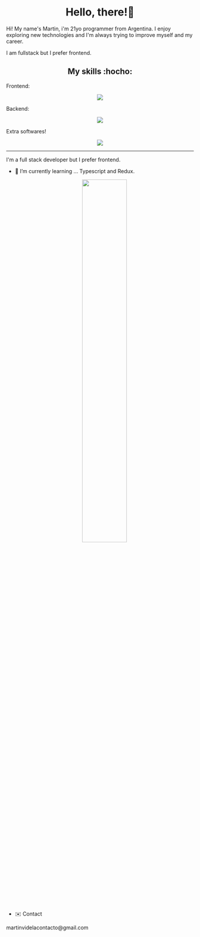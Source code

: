 <div align="center">
<h1 align="center"> Hello, there!👋</h1>
</div>

<p> Hi! My name's Martin, i'm 21yo programmer from Argentina. I enjoy exploring new technologies and I'm always trying to improve myself and my career. </p>
<p> I am fullstack but I prefer frontend.</p>

<h2 align='center' >My skills :hocho:</h2>

Frontend:
<p align="center">
  <a href="https://skillicons.dev">
    <img src="https://skillicons.dev/icons?i=html,css,bootstrap,sass,js,vite,react,styledcomponents" />
  </a>
</p>
Backend:
<p align="center">
  <a href="https://skillicons.dev">
    <img src="https://skillicons.dev/icons?i=nodejs,express,firebase,mongodb,nestjs" />
  </a>
</p>

Extra softwares!
<p align="center">
  <a href="https://skillicons.dev">
    <img src="https://skillicons.dev/icons?i=git,github,gitlab" />
  </a>
</p>

<hr>

I'm a full stack developer but I prefer frontend.

- 🌱 I’m currently learning ... Typescript and Redux.

  <p align='center' >
    <img height='50%' width='auto' src='https://github-readme-stats.vercel.app/api/top-langs/?username=martinvidela&hide_progress=true&theme=gruvbox'>
  </p>

- :envelope: Contact
<p>martinvidelacontacto@gmail.com</p>
  

